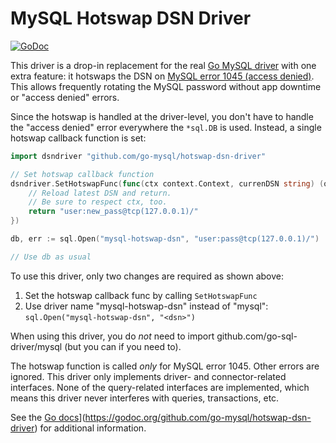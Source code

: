 # MySQL Hotswap DSN Driver

[![GoDoc](https://godoc.org/github.com/go-mysql/hotswap-dsn-driver?status.svg)](https://godoc.org/github.com/go-mysql/hotswap-dsn-driver)
  
This driver is a drop-in replacement for the real [Go MySQL driver](github.com/go-sql-driver/mysql) with one extra feature: it hotswaps the DSN on [MySQL error 1045 (access denied)](https://dev.mysql.com/doc/refman/8.0/en/server-error-reference.html#error_er_access_denied_error). This allows frequently rotating the MySQL password without app downtime or "access denied" errors.

Since the hotswap is handled at the driver-level, you don't have to handle the "access denied" error everywhere the `*sql.DB` is used. Instead, a single hotswap callback function is set:

```go
import dsndriver "github.com/go-mysql/hotswap-dsn-driver"

// Set hotswap callback function
dsndriver.SetHotswapFunc(func(ctx context.Context, currenDSN string) (oldDSN string) {
    // Reload latest DSN and return.
    // Be sure to respect ctx, too.
    return "user:new_pass@tcp(127.0.0.1)/"
})

db, err := sql.Open("mysql-hotswap-dsn", "user:pass@tcp(127.0.0.1)/")

// Use db as usual
```

To use this driver, only two changes are required as shown above:

1. Set the hotswap callback func by calling `SetHotswapFunc`
2. Use driver name "mysql-hotswap-dsn" instead of "mysql": `sql.Open("mysql-hotswap-dsn", "<dsn>")`

When using this driver, you do _not_ need to import github.com/go-sql-driver/mysql (but you can if you need to).

The hotswap function is called _only_ for MySQL error 1045. Other errors are ignored. This driver only implements driver- and connector-related interfaces. None of the query-related interfaces are implemented, which means this driver never interferes with queries, transactions, etc.

See the [Go docs](https://godoc.org/github.com/go-mysql/hotswap-dsn-driver?status.svg)](https://godoc.org/github.com/go-mysql/hotswap-dsn-driver) for additional information.
